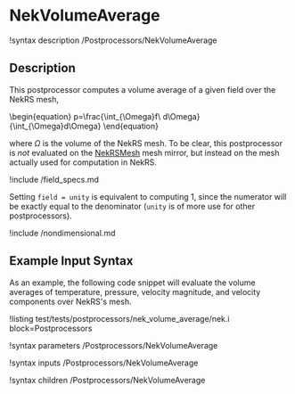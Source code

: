 # NekVolumeAverage

!syntax description /Postprocessors/NekVolumeAverage

## Description

This postprocessor computes a volume average of a given field over the NekRS mesh,

\begin{equation}
p=\frac{\int_{\Omega}f\ d\Omega}{\int_{\Omega}d\Omega}
\end{equation}

where $\Omega$ is the volume of the NekRS mesh.
To be clear, this postprocessor is *not* evaluated on the
[NekRSMesh](/mesh/NekRSMesh.md) mesh mirror, but instead on the mesh actually
used for computation in NekRS.

!include /field_specs.md

Setting `field = unity` is equivalent to computing
1, since the numerator will be exactly equal to the denominator (`unity` is
of more use for other postprocessors).

!include /nondimensional.md

## Example Input Syntax

As an example, the following code snippet will evaluate the volume averages of
temperature, pressure, velocity magnitude, and velocity components over NekRS's mesh.

!listing test/tests/postprocessors/nek_volume_average/nek.i
  block=Postprocessors

!syntax parameters /Postprocessors/NekVolumeAverage

!syntax inputs /Postprocessors/NekVolumeAverage

!syntax children /Postprocessors/NekVolumeAverage
